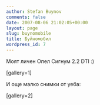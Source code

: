 ```yaml
---
author: Stefan Buynov
comments: false
date: 2007-08-06 21:02:05+00:00
layout: page
slug: buynomobile
title: Буйномобил
wordpress_id: 7
---
```


Моят личен Опел Сигнум 2.2 DTI :)

[gallery=1]

И още малко снимки от уеба:

[gallery=2]



